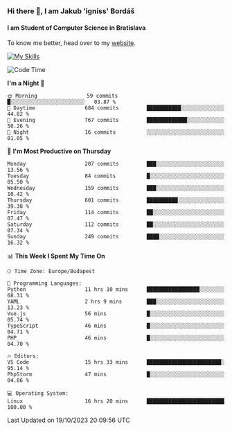 ### Hi there 👋, I am Jakub 'igniss' Bordáš

#### I am Student of Computer Science in Bratislava
To know me better, head over to my [website](https://bordas.sk).

[![My Skills](https://skillicons.dev/icons?i=js,html,css,figma,svelte,java,kotlin,python,postgresql,typescript,nest,nodejs)](https://bordas.sk)


<!--START_SECTION:waka-->
![Code Time](http://img.shields.io/badge/Code%20Time-1%2C239%20hrs%2040%20mins-blue)

**I'm a Night 🦉** 

```text
🌞 Morning                59 commits          █░░░░░░░░░░░░░░░░░░░░░░░░   03.87 % 
🌆 Daytime                684 commits         ███████████░░░░░░░░░░░░░░   44.82 % 
🌃 Evening                767 commits         █████████████░░░░░░░░░░░░   50.26 % 
🌙 Night                  16 commits          ░░░░░░░░░░░░░░░░░░░░░░░░░   01.05 % 
```
📅 **I'm Most Productive on Thursday** 

```text
Monday                   207 commits         ███░░░░░░░░░░░░░░░░░░░░░░   13.56 % 
Tuesday                  84 commits          █░░░░░░░░░░░░░░░░░░░░░░░░   05.50 % 
Wednesday                159 commits         ███░░░░░░░░░░░░░░░░░░░░░░   10.42 % 
Thursday                 601 commits         ██████████░░░░░░░░░░░░░░░   39.38 % 
Friday                   114 commits         ██░░░░░░░░░░░░░░░░░░░░░░░   07.47 % 
Saturday                 112 commits         ██░░░░░░░░░░░░░░░░░░░░░░░   07.34 % 
Sunday                   249 commits         ████░░░░░░░░░░░░░░░░░░░░░   16.32 % 
```


📊 **This Week I Spent My Time On** 

```text
🕑︎ Time Zone: Europe/Budapest

💬 Programming Languages: 
Python                   11 hrs 10 mins      █████████████████░░░░░░░░   68.31 % 
YAML                     2 hrs 9 mins        ███░░░░░░░░░░░░░░░░░░░░░░   13.23 % 
Vue.js                   56 mins             █░░░░░░░░░░░░░░░░░░░░░░░░   05.74 % 
TypeScript               46 mins             █░░░░░░░░░░░░░░░░░░░░░░░░   04.71 % 
PHP                      46 mins             █░░░░░░░░░░░░░░░░░░░░░░░░   04.70 % 

🔥 Editors: 
VS Code                  15 hrs 33 mins      ████████████████████████░   95.14 % 
PhpStorm                 47 mins             █░░░░░░░░░░░░░░░░░░░░░░░░   04.86 % 

💻 Operating System: 
Linux                    16 hrs 20 mins      █████████████████████████   100.00 % 
```


 Last Updated on 19/10/2023 20:09:56 UTC
<!--END_SECTION:waka-->
